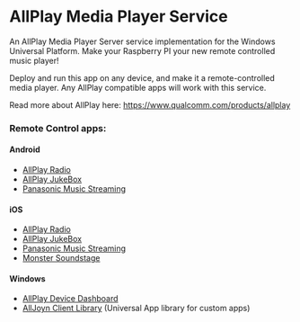 # AllPlay Media Player Service
An AllPlay Media Player Server service implementation for the Windows Universal Platform. Make your Raspberry PI your new remote controlled music player!

Deploy and run this app on any device, and make it a remote-controlled media player. Any AllPlay compatible apps will work with this service.


Read more about AllPlay here: https://www.qualcomm.com/products/allplay

### Remote Control apps:

#### Android
- [AllPlay Radio](https://play.google.com/store/apps/details?id=com.qualcomm.qce.allplay.radio)
- [AllPlay JukeBox](https://play.google.com/store/apps/details?id=com.qualcomm.qce.allplay.jukebox)
- [Panasonic Music Streaming](https://play.google.com/store/apps/details?id=com.panasonic.avc.diga.wwmusicstreaming)

#### iOS
- [AllPlay Radio](https://itunes.apple.com/us/app/allplay-radio/id927540908?mt=8)
- [AllPlay JukeBox](https://itunes.apple.com/us/app/allplay-jukebox/id904386956?mt=8)
- [Panasonic Music Streaming](https://fnd.io/#/us/ios-universal-app/600250238-panasonic-music-streaming-by-panasonic-co)
- [Monster Soundstage](https://itunes.apple.com/us/app/monster-soundstage/id928625334?mt=8)

#### Windows
- [AllPlay Device Dashboard](https://www.microsoft.com/en-us/store/apps/alljoyn-device-dashboard/9nblggh4wtcv)
- [AllJoyn Client Library](https://github.com/dotmorten/alljoynclientlib) (Universal App library for custom apps)
